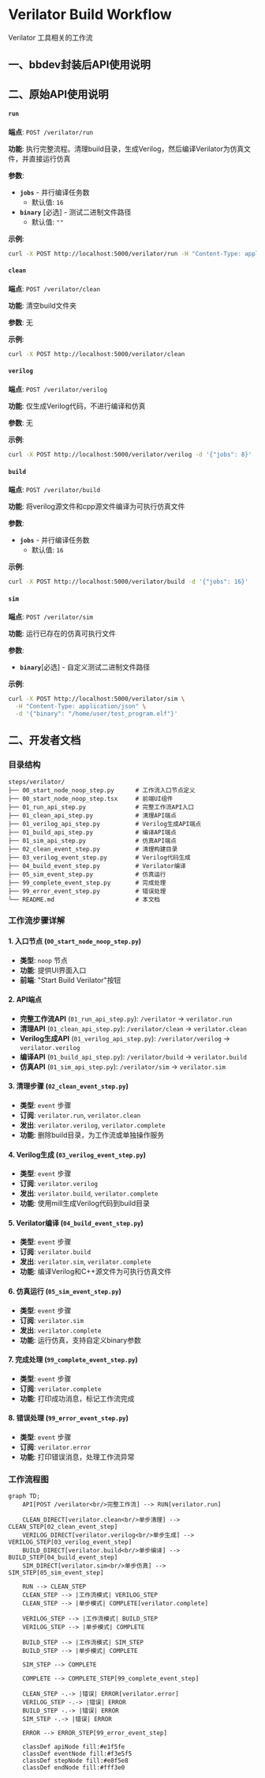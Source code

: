 # Verilator Build Workflow

Verilator 工具相关的工作流

## 一、bbdev封装后API使用说明


## 二、原始API使用说明

#### `run` 
**端点**: `POST /verilator/run`

**功能**: 执行完整流程。清理build目录，生成Verilog，然后编译Verilator为仿真文件，并直接运行仿真

**参数**:

- **`jobs`** - 并行编译任务数
  - 默认值: `16`
- **`binary`** [必选] - 测试二进制文件路径
  - 默认值: `""`

**示例**:
```bash
curl -X POST http://localhost:5000/verilator/run -H "Content-Type: application/json" -d '{"jobs": 8, "binary": "/home/user/test.elf"}'
```


#### `clean` 

**端点**: `POST /verilator/clean`

**功能**: 清空build文件夹

**参数**: 无

**示例**:
```bash
curl -X POST http://localhost:5000/verilator/clean
```

#### `verilog` 

**端点**: `POST /verilator/verilog`

**功能**: 仅生成Verilog代码，不进行编译和仿真

**参数**: 无

**示例**:
```bash
curl -X POST http://localhost:5000/verilator/verilog -d '{"jobs": 8}'
```

#### `build` 

**端点**: `POST /verilator/build`

**功能**: 将verilog源文件和cpp源文件编译为可执行仿真文件

**参数**: 

- **`jobs`** - 并行编译任务数
  - 默认值: `16`

**示例**:
```bash
curl -X POST http://localhost:5000/verilator/build -d '{"jobs": 16}'
```

#### `sim` 

**端点**: `POST /verilator/sim`

**功能**: 运行已存在的仿真可执行文件

**参数**:

- **`binary`**[必选] - 自定义测试二进制文件路径

**示例**:
```bash
curl -X POST http://localhost:5000/verilator/sim \
  -H "Content-Type: application/json" \
  -d '{"binary": "/home/user/test_program.elf"}'
```




## 二、开发者文档

### 目录结构

```
steps/verilator/
├── 00_start_node_noop_step.py      # 工作流入口节点定义
├── 00_start_node_noop_step.tsx     # 前端UI组件
├── 01_run_api_step.py              # 完整工作流API入口
├── 01_clean_api_step.py            # 清理API端点
├── 01_verilog_api_step.py          # Verilog生成API端点
├── 01_build_api_step.py            # 编译API端点
├── 01_sim_api_step.py              # 仿真API端点
├── 02_clean_event_step.py          # 清理构建目录
├── 03_verilog_event_step.py        # Verilog代码生成
├── 04_build_event_step.py          # Verilator编译
├── 05_sim_event_step.py            # 仿真运行
├── 99_complete_event_step.py       # 完成处理
├── 99_error_event_step.py          # 错误处理
└── README.md                       # 本文档
```

### 工作流步骤详解

#### 1. 入口节点 (`00_start_node_noop_step.py`)
- **类型**: `noop` 节点
- **功能**: 提供UI界面入口
- **前端**: "Start Build Verilator"按钮

#### 2. API端点
- **完整工作流API** (`01_run_api_step.py`): `/verilator` → `verilator.run`
- **清理API** (`01_clean_api_step.py`): `/verilator/clean` → `verilator.clean`
- **Verilog生成API** (`01_verilog_api_step.py`): `/verilator/verilog` → `verilator.verilog`
- **编译API** (`01_build_api_step.py`): `/verilator/build` → `verilator.build`
- **仿真API** (`01_sim_api_step.py`): `/verilator/sim` → `verilator.sim`

#### 3. 清理步骤 (`02_clean_event_step.py`)
- **类型**: `event` 步骤
- **订阅**: `verilator.run`, `verilator.clean`
- **发出**: `verilator.verilog`, `verilator.complete`
- **功能**: 删除build目录，为工作流或单独操作服务

#### 4. Verilog生成 (`03_verilog_event_step.py`)
- **类型**: `event` 步骤
- **订阅**: `verilator.verilog`
- **发出**: `verilator.build`, `verilator.complete`
- **功能**: 使用mill生成Verilog代码到build目录

#### 5. Verilator编译 (`04_build_event_step.py`)
- **类型**: `event` 步骤
- **订阅**: `verilator.build`
- **发出**: `verilator.sim`, `verilator.complete`
- **功能**: 编译Verilog和C++源文件为可执行仿真文件

#### 6. 仿真运行 (`05_sim_event_step.py`)
- **类型**: `event` 步骤
- **订阅**: `verilator.sim`
- **发出**: `verilator.complete`
- **功能**: 运行仿真，支持自定义binary参数

#### 7. 完成处理 (`99_complete_event_step.py`)
- **类型**: `event` 步骤
- **订阅**: `verilator.complete`
- **功能**: 打印成功消息，标记工作流完成

#### 8. 错误处理 (`99_error_event_step.py`)
- **类型**: `event` 步骤
- **订阅**: `verilator.error`
- **功能**: 打印错误消息，处理工作流异常

### 工作流程图

```mermaid
graph TD;
    API[POST /verilator<br/>完整工作流] --> RUN[verilator.run]
    
    CLEAN_DIRECT[verilator.clean<br/>单步清理] --> CLEAN_STEP[02_clean_event_step]
    VERILOG_DIRECT[verilator.verilog<br/>单步生成] --> VERILOG_STEP[03_verilog_event_step]
    BUILD_DIRECT[verilator.build<br/>单步编译] --> BUILD_STEP[04_build_event_step]
    SIM_DIRECT[verilator.sim<br/>单步仿真] --> SIM_STEP[05_sim_event_step]
    
    RUN --> CLEAN_STEP
    CLEAN_STEP --> |工作流模式| VERILOG_STEP
    CLEAN_STEP --> |单步模式| COMPLETE[verilator.complete]
    
    VERILOG_STEP --> |工作流模式| BUILD_STEP
    VERILOG_STEP --> |单步模式| COMPLETE
    
    BUILD_STEP --> |工作流模式| SIM_STEP
    BUILD_STEP --> |单步模式| COMPLETE
    
    SIM_STEP --> COMPLETE
    
    COMPLETE --> COMPLETE_STEP[99_complete_event_step]
    
    CLEAN_STEP -.-> |错误| ERROR[verilator.error]
    VERILOG_STEP -.-> |错误| ERROR
    BUILD_STEP -.-> |错误| ERROR
    SIM_STEP -.-> |错误| ERROR
    
    ERROR --> ERROR_STEP[99_error_event_step]
    
    classDef apiNode fill:#e1f5fe
    classDef eventNode fill:#f3e5f5
    classDef stepNode fill:#e8f5e8
    classDef endNode fill:#fff3e0
```

